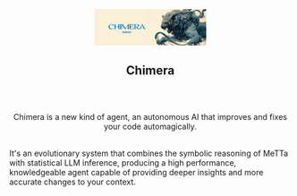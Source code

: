 <div align="center">
  <a>
    <img src="https://github.com/ChimeraMetta/Chimera/blob/main/assets/header.jpg?raw=true" alt="Logo" style="width:200px">
  </a>

  <h2 align="center">Chimera</h2> <div style="height:30px"></div>

  <p align="center">
Chimera is a new kind of agent, an autonomous AI that improves and fixes your code automagically.
    <br />
    <br />
  </p>
</div>

It's an evolutionary system that combines the symbolic reasoning of MeTTa with statistical LLM inference, producing a 
high performance, knowledgeable agent capable of providing deeper insights and more accurate changes to your context.